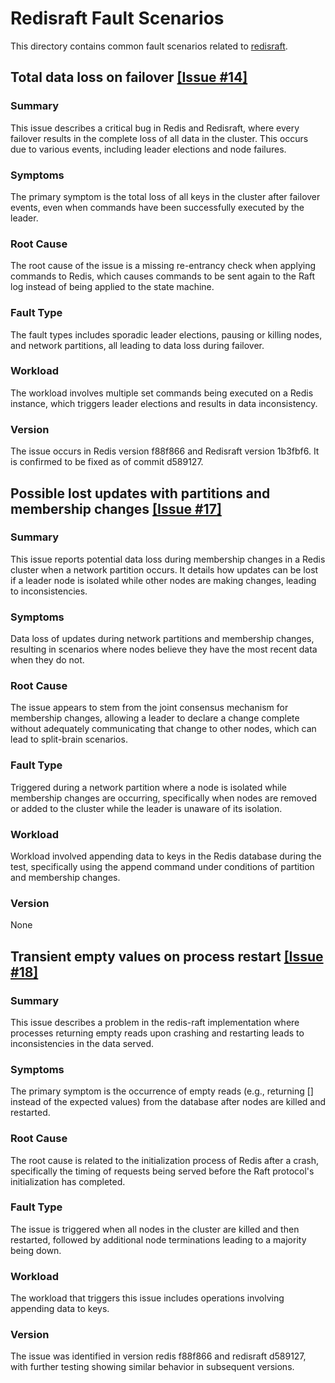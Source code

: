 # Redisraft Fault Scenarios

This directory contains common fault scenarios related to [redisraft](https://github.com/RedisLabs/redisraft).

## Total data loss on failover [[Issue #14]](https://github.com/RedisLabs/redisraft/issues/14)

### Summary

This issue describes a critical bug in Redis and Redisraft, where every failover results in the complete loss of all data in the cluster. This occurs due to various events, including leader elections and node failures.

### Symptoms

The primary symptom is the total loss of all keys in the cluster after failover events, even when commands have been successfully executed by the leader.

### Root Cause

The root cause of the issue is a missing re-entrancy check when applying commands to Redis, which causes commands to be sent again to the Raft log instead of being applied to the state machine.

### Fault Type

The fault types includes sporadic leader elections, pausing or killing nodes, and network partitions, all leading to data loss during failover.

### Workload

The workload involves multiple set commands being executed on a Redis instance, which triggers leader elections and results in data inconsistency.


### Version

The issue occurs in Redis version f88f866 and Redisraft version 1b3fbf6. It is confirmed to be fixed as of commit d589127.

## Possible lost updates with partitions and membership changes [[Issue #17]](https://github.com/RedisLabs/redisraft/issues/17)

### Summary

This issue reports potential data loss during membership changes in a Redis cluster when a network partition occurs. It details how updates can be lost if a leader node is isolated while other nodes are making changes, leading to inconsistencies.

### Symptoms

Data loss of updates during network partitions and membership changes, resulting in scenarios where nodes believe they have the most recent data when they do not.

### Root Cause

The issue appears to stem from the joint consensus mechanism for membership changes, allowing a leader to declare a change complete without adequately communicating that change to other nodes, which can lead to split-brain scenarios.

### Fault Type
Triggered during a network partition where a node is isolated while membership changes are occurring, specifically when nodes are removed or added to the cluster while the leader is unaware of its isolation.

### Workload

Workload involved appending data to keys in the Redis database during the test, specifically using the append command under conditions of partition and membership changes.

### Version

None

## Transient empty values on process restart [[Issue #18]](https://github.com/RedisLabs/redisraft/issues/18)

### Summary

This issue describes a problem in the redis-raft implementation where processes returning empty reads upon crashing and restarting leads to inconsistencies in the data served.

### Symptoms

The primary symptom is the occurrence of empty reads (e.g., returning [] instead of the expected values) from the database after nodes are killed and restarted.

### Root Cause

The root cause is related to the initialization process of Redis after a crash, specifically the timing of requests being served before the Raft protocol's initialization has completed.

### Fault Type

The issue is triggered when all nodes in the cluster are killed and then restarted, followed by additional node terminations leading to a majority being down.

### Workload

The workload that triggers this issue includes operations involving appending data to keys.


### Version

The issue was identified in version redis f88f866 and redisraft d589127, with further testing showing similar behavior in subsequent versions.


